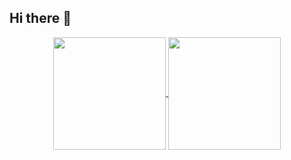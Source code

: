 ## Hi there 👋

<p align="center">
<a href="https://github.com/anuraghazra/github-readme-stats">
  <picture>
  <img align="center"  height='180px'  src="https://github-readme-stats.vercel.app/api?username=YuanJieMaster&count_private=true&show_icons=true&theme=radical&include_all_commits=true" />
  </picture>
</a>

<a href="https://github.com/anuraghazra/convoychat">
  <picture>
  <img align="center"  height='180px'  src="https://github-readme-stats.vercel.app/api/top-langs/?username=YuanJieMaster&theme=radical&layout=compact&hide=html,css" />
  </picture>
</a>
</p>

<!--
[![Readme Card](https://github-readme-stats.vercel.app/api/pin/?username=anuraghazra&repo=github-readme-stats)](https://github.com/anuraghazra/github-readme-stats)
-->

<!--
**YuanJieMaster/YuanJieMaster** is a ✨ _special_ ✨ repository because its `README.md` (this file) appears on your GitHub profile.

Here are some ideas to get you started:

- 🔭 I’m currently working on ...
- 🌱 I’m currently learning ...
- 👯 I’m looking to collaborate on ...
- 🤔 I’m looking for help with ...
- 💬 Ask me about ...
- 📫 How to reach me: ...
- 😄 Pronouns: ...
- ⚡ Fun fact: ...
-->
